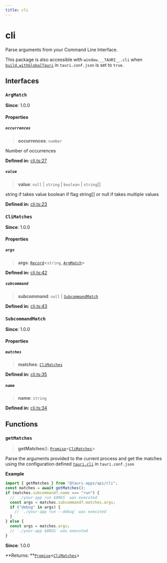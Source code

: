 ```yaml
---
title: cli
---
```


# cli

Parse arguments from your Command Line Interface.

This package is also accessible with `window.__TAURI__.cli` when [`build.withGlobalTauri`](https://tauri.app/v1/api/config/#buildconfig.withglobaltauri) in `tauri.conf.json` is set to `true`.

## Interfaces

### `ArgMatch`

**Since**: 1.0.0

#### Properties

##### `occurrences`

> **occurrences**: `number`

Number of occurrences

**Defined in:** [cli.ts:27](https://github.com/tauri-apps/tauri/blob/b7ae725/tooling/api/src/cli.ts#L27)

##### `value`

> **value**: `null` \| `string` \| `boolean` \| `string`[]

string if takes value
boolean if flag
string[] or null if takes multiple values

**Defined in:** [cli.ts:23](https://github.com/tauri-apps/tauri/blob/b7ae725/tooling/api/src/cli.ts#L23)

### `CliMatches`

**Since**: 1.0.0

#### Properties

##### `args`

> **args**: [`Record`](https://www.typescriptlang.org/docs/handbook/utility-types.html#recordkeys-type)<`string`, [`ArgMatch`](cli.md#argmatch)\>

**Defined in:** [cli.ts:42](https://github.com/tauri-apps/tauri/blob/b7ae725/tooling/api/src/cli.ts#L42)

##### `subcommand`

> **subcommand**: `null` \| [`SubcommandMatch`](cli.md#subcommandmatch)

**Defined in:** [cli.ts:43](https://github.com/tauri-apps/tauri/blob/b7ae725/tooling/api/src/cli.ts#L43)

### `SubcommandMatch`

**Since**: 1.0.0

#### Properties

##### `matches`

> **matches**: [`CliMatches`](cli.md#climatches)

**Defined in:** [cli.ts:35](https://github.com/tauri-apps/tauri/blob/b7ae725/tooling/api/src/cli.ts#L35)

##### `name`

> **name**: `string`

**Defined in:** [cli.ts:34](https://github.com/tauri-apps/tauri/blob/b7ae725/tooling/api/src/cli.ts#L34)

## Functions

### `getMatches`

> **getMatches**(): [`Promise`](https://developer.mozilla.org/en-US/docs/Web/JavaScript/Reference/Global_Objects/Promise)<[`CliMatches`](cli.md#climatches)\>

Parse the arguments provided to the current process and get the matches using the configuration defined [`tauri.cli`](https://tauri.app/v1/api/config/#tauriconfig.cli) in `tauri.conf.json`

**Example**

```typescript
import { getMatches } from "@tauri-apps/api/cli";
const matches = await getMatches();
if (matches.subcommand?.name === "run") {
  // `./your-app run $ARGS` was executed
  const args = matches.subcommand?.matches.args;
  if ("debug" in args) {
    // `./your-app run --debug` was executed
  }
} else {
  const args = matches.args;
  // `./your-app $ARGS` was executed
}
```

**Since**: 1.0.0

**Returns: **[`Promise`](https://developer.mozilla.org/en-US/docs/Web/JavaScript/Reference/Global_Objects/Promise)<[`CliMatches`](cli.md#climatches)\>
